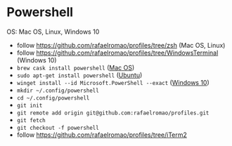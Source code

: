 # Powershell

OS: Mac OS, Linux, Windows 10

- follow https://github.com/rafaelromao/profiles/tree/zsh (Mac OS, Linux)
- follow https://github.com/rafaelromao/profiles/tree/WindowsTerminal (Windows 10)
- `brew cask install powershell` ([Mac OS](https://docs.microsoft.com/pt-br/powershell/scripting/install/installing-powershell-core-on-macos?view=powershell-7))
- `sudo apt-get install powershell` ([Ubuntu](https://docs.microsoft.com/pt-br/powershell/scripting/install/installing-powershell-core-on-linux?view=powershell-7))
- `winget install --id Microsoft.PowerShell --exact` ([Windows 10](https://docs.microsoft.com/pt-br/powershell/scripting/install/installing-powershell-core-on-windows?view=powershell-7))
- `mkdir ~/.config/powershell`
- `cd ~/.config/powershell`
- `git init`
- `git remote add origin git@github.com:rafaelromao/profiles.git`
- `git fetch`
- `git checkout -f powershell`
- follow https://github.com/rafaelromao/profiles/tree/iTerm2
